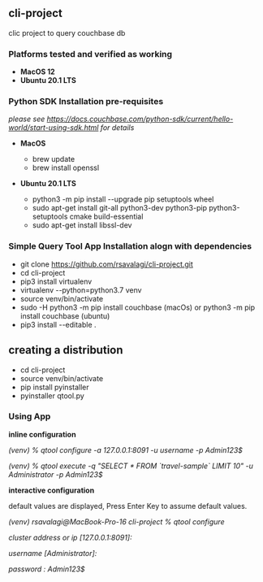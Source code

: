 ## cli-project
clic project to query couchbase db

### Platforms tested and verified as working
 - **MacOS 12**
 - **Ubuntu 20.1 LTS**

### Python SDK Installation pre-requisites
_please see https://docs.couchbase.com/python-sdk/current/hello-world/start-using-sdk.html for details_
 - **MacOS**
   - brew update
   - brew install openssl

 - **Ubuntu 20.1 LTS**
   - python3 -m pip install --upgrade pip setuptools wheel
   - sudo apt-get install git-all python3-dev python3-pip python3-setuptools cmake build-essential
   - sudo apt-get install libssl-dev

### Simple Query Tool App Installation alogn with dependencies
   - git clone https://github.com/rsavalagi/cli-project.git
   - cd cli-project
   - pip3 install virtualenv
   - virtualenv --python=python3.7 venv 
   - source venv/bin/activate
   - sudo -H python3 -m pip install couchbase (macOs) or python3 -m pip install couchbase (ubuntu)
   - pip3 install --editable .

## creating a distribution
 - cd cli-project
 - source venv/bin/activate
 - pip install pyinstaller
 - pyinstaller qtool.py

### Using App
**inline configuration**

_(venv) % qtool configure -a 127.0.0.1:8091 -u username -p Admin123$_

_(venv) % qtool execute -q "SELECT * FROM \`travel-sample\` LIMIT 10" -u Administrator -p Admin123$_

**interactive configuration**

default values are displayed, Press Enter Key to assume default values.

_(venv) rsavalagi@MacBook-Pro-16 cli-project % qtool configure_

_cluster address or ip  [127.0.0.1:8091]:_

_username  [Administrator]:_

_password : Admin123$_






